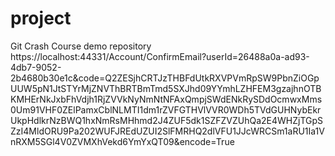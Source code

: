 # project
Git Crash Course demo repository
https://localhost:44331/Account/ConfirmEmail?userId=26488a0a-ad93-4db7-9052-2b4680b30e1c&code=Q2ZESjhCRTJzTHBFdUtkRXVPVmRpSW9PbnZiOGpUUW5pN1JtSTYrMjZNVThBRTBmTmd5SXJhd09YYmhLZHFEM3gzajhnOTBKMHErNkJxbFhVdjh1RjZVVkNyNmNtNFAxQmpjSWdENkRySDdOcmwxMms0Um91VHF0ZElPamxCblNLMTI1dm1rZVFGTHVlVVR0WDh5TVdGUHNybEkrUkpHdlkrNzBWQ1hxNmRsMHhmd2J4ZUF5dk1SZFZVZUhQa2E4WHZjTGpSZzI4MldORU9Pa202WUFJREdUZUI2SlFMRHQ2dlVFU1JJcWRCSm1aRU1Ia1VnRXM5SGl4V0ZVMXhVekd6YmYxQT09&encode=True
